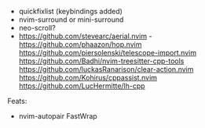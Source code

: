 


- quickfixlist (keybindings added)
- nvim-surround or mini-surround
- neo-scroll?
- https://github.com/stevearc/aerial.nvim
-https://github.com/phaazon/hop.nvim
https://github.com/piersolenski/telescope-import.nvim
https://github.com/Badhi/nvim-treesitter-cpp-tools
https://github.com/luckasRanarison/clear-action.nvim
https://github.com/Kohirus/cppassist.nvim
https://github.com/LucHermitte/lh-cpp


Feats:
- nvim-autopair FastWrap

